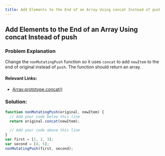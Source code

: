 ```yaml
---
title: Add Elements to the End of an Array Using concat Instead of push
---
```

## Add Elements to the End of an Array Using concat Instead of push

### Problem Explanation

Change the `nonMutatingPush` function so it uses `concat` to add `newItem` to the end of original instead of `push`. The function should return an array.

#### Relevant Links:
  - [Array.prototype.concat()](https://developer.mozilla.org/en-US/docs/Web/JavaScript/Reference/Global_Objects/Array/concat)
  

### Solution:
```javascript
function nonMutatingPush(original, newItem) {
  // Add your code below this line
  return original.concat(newItem);
  
  // Add your code above this line
}
var first = [1, 2, 3];
var second = [4, 5];
nonMutatingPush(first, second);
```

